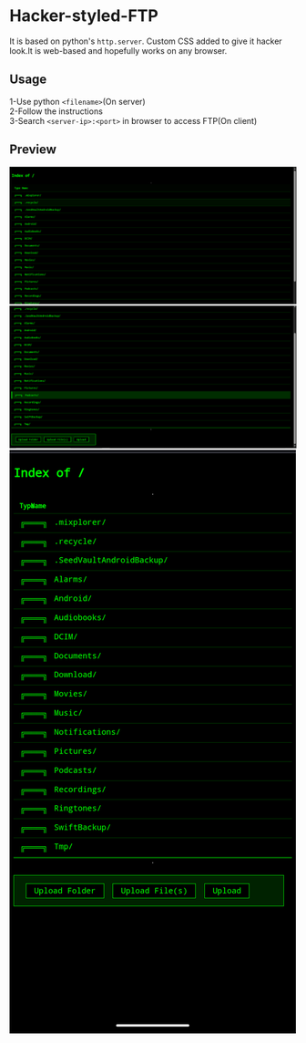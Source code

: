 # Hacker-styled-FTP  

It is based on python's `http.server`. Custom CSS added to give it hacker look.It is web-based and hopefully works on any browser.  
## Usage
1-Use python `<filename>`(On server)  
2-Follow the instructions  
3-Search `<server-ip>:<port>` in browser to access FTP(On client)  
## Preview  
![Banner](https://github.com/404errorg6/Hacker-styled-FTP/blob/assets/pc1.png)  
![Banner2](https://github.com/404errorg6/Hacker-styled-FTP/blob/assets/pc2.png)  
![Banner3](https://github.com/404errorg6/Hacker-styled-FTP/blob/assets/phone.png)
